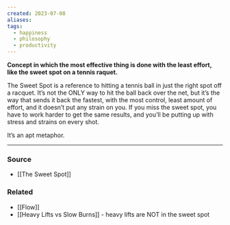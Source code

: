 ```yaml
---
created: 2023-07-08
aliases: 
tags:
  - happiness
  - philosophy
  - productivity
---
```

**Concept in which the most effective thing is done with the least effort, like the sweet spot on a tennis raquet.**

The Sweet Spot is a reference to hitting a tennis ball in just the right spot off a racquet. It’s not the ONLY way to hit the ball back over the net, but it’s the way that sends it back the fastest, with the most control, least amount of effort, and it doesn’t put any strain on you. If you miss the sweet spot, you have to work harder to get the same results, and you’ll be putting up with stress and strains on every shot. 

It’s an apt metaphor. 

****
### Source
- [[The Sweet Spot]]

### Related
- [[Flow]] 
- [[Heavy Lifts vs Slow Burns]] - heavy lifts are NOT in the sweet spot
